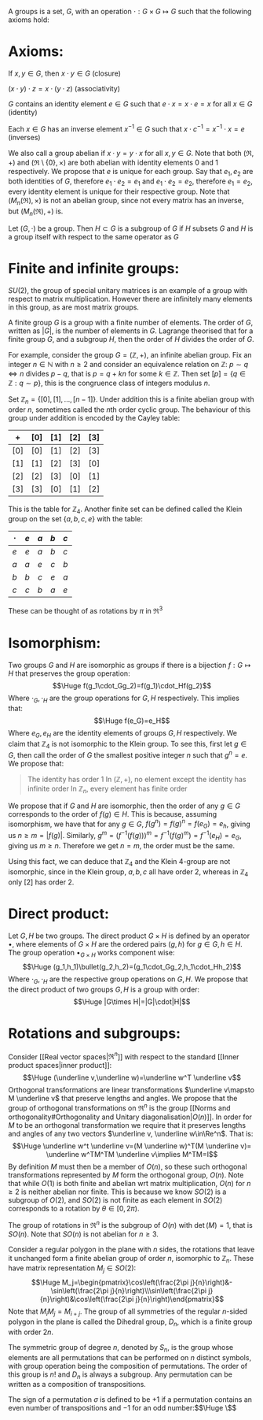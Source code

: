 
A groups is a set, $G$, with an operation $\cdot:G\times G\mapsto G$ such that the following axioms hold:
# Axioms:

If $x,y\in G$, then $x \cdot y\in G$ (closure)

$(x \cdot y)\cdot z=x \cdot(y \cdot z)$ (associativity)

$G$ contains an identity element $e\in G$ such that $e \cdot x=x \cdot e=x$ for all $x\in G$ (identity)

Each $x\in G$ has an inverse element $x^{-1}\in G$ such that $x \cdot c^{-1}=x^{-1}\cdot x=e$ (inverses)

We also call a group abelian if $x \cdot y= y \cdot x$ for all $x,y\in G$. Note that both $(\Re,+)$ and $(\Re\setminus\{0\},\times)$ are both abelian with identity elements $0$ and $1$ respectively. We propose that $e$ is unique for each group. Say that $e_1,e_2$ are both identities of $G$, therefore $e_1\cdot e_2=e_1$ and $e_1\cdot e_2=e_2$, therefore $e_1=e_2$, every identity element is unique for their respective group. Note that $(M_n(\Re),\times)$ is not an abelian group, since not every matrix has an inverse, but $(M_n(\Re),+)$ is.

Let $(G,\cdot)$ be a group. Then $H\subset G$ is a subgroup of $G$ if $H$ subsets $G$ and $H$ is a group itself with respect to the same operator as $G$

# Finite and infinite groups:

$SU(2)$, the group of special unitary matrices is an example of a group with respect to matrix multiplication. However there are infinitely many elements in this group, as are most matrix groups.

A finite group $G$ is a group with a finite number of elements. The order of $G$, written as $|G|$, is the number of elements in $G$. Lagrange theorised that for a finite group $G$, and a subgroup $H$, then the order of $H$ divides the order of $G$.

For example, consider the group $G=(\mathbb{Z},+)$, an infinite abelian group. Fix an integer $n\in \mathbb{N}$ with $n\geq2$ and consider an equivalence relation on $\mathbb{Z}$: $p\sim q\iff n$ divides $p-q$, that is $p=q+kn$ for some $k\in \mathbb{Z}$. Then set $[p]=\{q\in \mathbb{Z}:q\sim p\}$, this is the congruence class of integers modulus $n$.

Set $\mathbb{Z}_n=\{[0],[1],\dots,[n-1]\}$. Under addition this is a finite abelian group with order $n$, sometimes called the $n$th order cyclic group. The behaviour of this group under addition is encoded by the Cayley table:

|  $+$  | $[0]$ | $[1]$ | $[2]$ | $[3]$ |
|:-----:|:-----:|:-----:|:-----:|:-----:|
| $[0]$ | $[0]$ | $[1]$ | $[2]$ | $[3]$ |
| $[1]$ | $[1]$ | $[2]$ | $[3]$ | $[0]$ |
| $[2]$ | $[2]$ | $[3]$ | $[0]$ | $[1]$ |
| $[3]$ | $[3]$ | $[0]$ | $[1]$ | $[2]$ |
This is the table for $\mathbb{Z}_4$. Another finite set can be defined called the Klein group on the set $\{a,b,c,e\}$ with the table:

| $\cdot$ | $e$ | $a$ | $b$ | $c$ |
|:-------:|:---:|:---:|:---:|:--- |
|   $e$   | $e$ | $a$ | $b$ | $c$ |
|   $a$   | $a$ | $e$ | $c$ | $b$ |
|   $b$   | $b$ | $c$ | $e$ | $a$ |
|   $c$   | $c$ | $b$ | $a$ | $e$ |
These can be thought of as rotations by $\pi$ in $\Re^3$

# Isomorphism:

Two groups $G$ and $H$ are isomorphic as groups if there is a bijection $f:G\mapsto H$ that preserves the group operation:$$\Huge f(g_1\cdot_Gg_2)=f(g_1)\cdot_Hf(g_2)$$Where $\cdot_G,\cdot_H$ are the group operations for $G,H$ respectively. This implies that:$$\Huge f(e_G)=e_H$$Where $e_G,e_H$ are the identity elements of groups $G,H$ respectively. We claim that $\mathbb{Z}_4$ is not isomorphic to the Klein group. To see this, first let $g\in G$, then call the order of $G$ the smallest positive integer $n$ such that $g^n=e$. We propose that:
> The identity has order $1$
> In $(\mathbb{Z},+)$, no element except the identity has infinite order
> In $\mathbb{Z}_n$, every element has finite order

We propose that if $G$ and $H$ are isomorphic, then the order of any $g\in G$ corresponds to the order of $f(g)\in H$. This is because, assuming isomorphism, we have that for any $g\in G$, $f(g^n)=f(g)^n=f(e_G)=e_h$, giving us $n\geq m=|f(g)|$. Similarly, $g^m=(f^{-1}(f(g)))^m=f^{-1}(f(g)^m)=f^{-1}(e_H)=e_G$, giving us $m\geq n$. Therefore we get $n=m$, the order must be the same.

Using this fact, we can deduce that $\mathbb{Z}_4$ and the Klein $4$-group are not isomorphic, since in the Klein group, $a,b,c$ all have order $2$, whereas in $\mathbb{Z}_4$ only $[2]$ has order $2$.

# Direct product:

Let $G,H$ be two groups. The direct product $G\times H$ is defined by an operator $\bullet$, where elements of $G\times H$ are the ordered pairs $(g,h)$ for $g\in G,h\in H$. The group operation $\bullet_{G\times H}$ works component wise:$$\Huge (g_1,h_1)\bullet(g_2,h_2)=(g_1\cdot_Gg_2,h_1\cdot_Hh_2)$$Where $\cdot_G,\cdot_H$ are the respective group operations on $G,H$. We propose that the direct product of two groups $G,H$ is a group with order:$$\Huge |G\times H|=|G|\cdot|H|$$

# Rotations and subgroups:

Consider [[Real vector spaces|$\Re^n$]] with respect to the standard [[Inner product spaces|inner product]]:$$\Huge (\underline v,\underline w)=\underline w^T \underline v$$Orthogonal transformations are linear transformations $\underline v\mapsto M \underline v$ that preserve lengths and angles. We propose that the group of orthogonal transformations on $\Re^n$ is the group [[Norms and orthogonality#Orthogonality and Unitary diagonalisation|$O(n)$]]. In order for $M$ to be an orthogonal transformation we require that it preserves lengths and angles of any two vectors $\underline v, \underline w\in\Re^n$. That is:$$\Huge \underline w^t \underline v=(M \underline w)^T(M \underline v)= \underline w^TM^TM \underline v\implies M^TM=I$$By definition $M$ must then be a member of $O(n)$, so these such orthogonal transformations represented by $M$ form the orthogonal group, $O(n)$. Note that while $O(1)$ is both finite and abelian wrt matrix multiplication, $O(n)$ for $n\geq 2$ is neither abelian nor finite. This is because we know $SO(2)$ is a subgroup of $O(2)$, and $SO(2)$ is not finite as each element in $SO(2)$ corresponds to a rotation by $\theta\in[0,2\pi)$.

The group of rotations in $\Re^n$ is the subgroup of $O(n)$ with $\det(M)=1$, that is $SO(n)$. Note that $SO(n)$ is not abelian for $n\geq 3$.

Consider a regular polygon in the plane with $n$ sides, the rotations that leave it unchanged form a finite abelian group of order $n$, isomorphic to $\mathbb{Z}_n$. These have matrix representation $M_j\in SO(2)$:$$\Huge M_j=\begin{pmatrix}\cos\left(\frac{2\pi j}{n}\right)&-\sin\left(\frac{2\pi j}{n}\right)\\\sin\left(\frac{2\pi j}{n}\right)&\cos\left(\frac{2\pi j}{n}\right)\end{pmatrix}$$Note that $M_iM_j=M_{i+j}$. The group of all symmetries of the regular $n$-sided polygon in the plane is called the Dihedral group, $D_n$, which is a finite group with order $2n$.

The symmetric group of degree $n$, denoted by $S_n$, is the group whose elements are all permutations that can be performed on $n$ distinct symbols, with group operation being the composition of permutations. The order of this group is $n!$ and $D_n$ is always a subgroup. Any permutation can be written as a composition of transpositions.

The sign of a permutation $\sigma$ is defined to be $+1$ if a permutation contains an even number of transpositions and $-1$ for an odd number:$$\Huge \$$